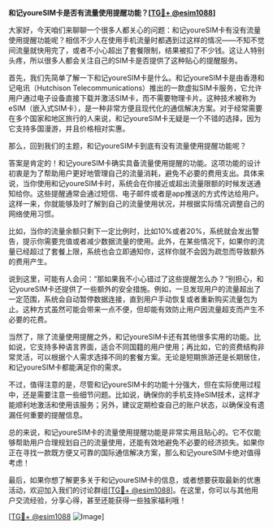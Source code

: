 **和记youreSIM卡是否有流量使用提醒功能？[[TG💪+ @esim1088](https://t.me/s/esim1088)]**

大家好，今天咱们来聊聊一个很多人都关心的问题：和记youreSIM卡有没有流量使用提醒功能呢？相信不少人在使用手机流量时都遇到过这样的情况——不知不觉间流量就快用完了，或者不小心超出了套餐限制，结果被扣了不少钱。这让人特别头疼，所以很多人都会关注自己的SIM卡是否提供了这种贴心的提醒服务。

首先，我们先简单了解一下和记youreSIM卡是什么。和记youreSIM卡是由香港和记电讯（Hutchison Telecommunications）推出的一款虚拟SIM卡服务，它允许用户通过电子设备直接下载并激活SIM卡，而不需要物理卡片。这种技术被称为eSIM（嵌入式SIM卡），是一种非常方便且现代化的通信解决方案。对于经常需要在多个国家和地区旅行的人来说，和记youreSIM卡无疑是一个不错的选择，因为它支持多国漫游，并且价格相对实惠。

那么，回到我们的主题，和记youreSIM卡到底有没有流量使用提醒功能呢？

答案是肯定的！和记youreSIM卡确实具备流量使用提醒的功能。这项功能的设计初衷是为了帮助用户更好地管理自己的流量消耗，避免不必要的费用支出。具体来说，当你使用和记youreSIM卡时，系统会在你接近或超出流量限额的时候发送通知给你。这些提醒通常会通过短信、电子邮件或者是app推送的方式传达给用户。这样一来，你就能够及时了解到自己的流量使用状况，并根据实际情况调整自己的网络使用习惯。

比如，当你的流量余额只剩下一定比例时，比如10%或者20%，系统就会发出警告，提示你需要充值或者减少数据流量的使用。此外，在某些情况下，如果你的流量已经超过了套餐上限，系统也会立即通知你，这样你就不会因为疏忽而导致额外的费用产生。

说到这里，可能有人会问：“那如果我不小心错过了这些提醒怎么办？”别担心，和记youreSIM卡还提供了一些额外的安全措施。例如，一旦发现用户的流量超出了一定范围，系统会自动暂停数据连接，直到用户手动恢复或者重新购买流量包为止。这种方式虽然可能会带来一点不便，但却能有效防止用户因流量超支而产生不必要的花费。

当然了，除了流量使用提醒之外，和记youreSIM卡还有其他很多实用的功能。比如说，它支持多种语言界面，适合不同国籍的用户使用；再比如，它的资费结构非常灵活，可以根据个人需求选择不同的套餐方案。无论是短期旅游还是长期居住，和记youreSIM卡都能满足你的需求。

不过，值得注意的是，尽管和记youreSIM卡的功能十分强大，但在实际使用过程中，还是需要注意一些细节问题。比如说，确保你的手机支持eSIM技术，这样才能顺利地激活和使用该服务；另外，建议定期检查自己的账户状态，以确保没有遗漏任何重要的提醒信息。

总的来说，和记youreSIM卡的流量使用提醒功能是非常实用且贴心的。它不仅能够帮助用户合理规划自己的流量使用，还能有效地避免不必要的经济损失。如果你正在寻找一款既方便又可靠的国际通信解决方案，那么和记youreSIM卡绝对值得考虑！

最后，如果你想了解更多关于和记youreSIM卡的信息，或者想要获取最新的优惠活动，欢迎加入我们的讨论群组[[TG💪+ @esim1088](https://t.me/s/esim1088)]。在这里，你可以与其他用户交流经验，分享心得，甚至还能获得一些独家福利哦！

[[TG💪+ @esim1088](https://t.me/s/esim1088) ![Image](https://i.postimg.cc/4NQfJmqS/Snipaste-2025-05-13-00-14-12.png)]